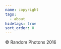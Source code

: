 ```yaml
---
name: copyright
tags:
  - about
hidetags: true
sort_order: 0
---
```

<div>&copy; Random Photons 2016</div>
